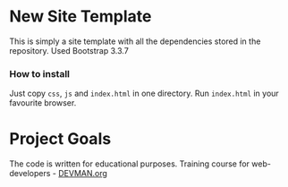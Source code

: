 # New Site Template

This is simply a site template with all the dependencies stored in the repository. Used Bootstrap 3.3.7

### How to install
Just copy `css`, `js` and `index.html` in one directory. Run `index.html` in your favourite browser.


# Project Goals

The code is written for educational purposes. Training course for web-developers - [DEVMAN.org](https://devman.org)
